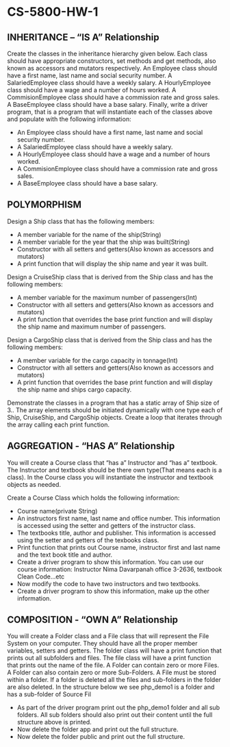 # CS-5800-HW-1
## INHERITANCE – “IS A” Relationship

Create the classes in the inheritance hierarchy given below. Each class should have appropriate 
constructors, set methods and get methods, also known as accessors and mutators respectively. 
An Employee class should have a first name, last name and social security number.
A SalariedEmployee class should have a weekly salary.
A HourlyEmployee class should have a wage and a number of hours worked.
A CommisionEmployee class should have a commission rate and gross sales.
A BaseEmployee class should have a base salary.
Finally, write a driver program, that is a program that will instantiate each of the classes above 
and populate with the following information:
* An Employee class should have a first name, last name and social security number.
* A SalariedEmployee class should have a weekly salary.
* A HourlyEmployee class should have a wage and a number of hours worked.
* A CommisionEmployee class should have a commission rate and gross sales.
* A BaseEmployee class should have a base salary.

## POLYMORPHISM

Design a Ship class that has the following members:
* A member variable for the name of the ship(String)
* A member variable for the year that the ship was built(String)
* Constructor with all setters and getters(Also known as accessors and mutators)
* A print function that will display the ship name and year it was built.

Design a CruiseShip class that is derived from the Ship class and has the following members:
* A member variable for the maximum number of passengers(Int)
* Constructor with all setters and getters(Also known as accessors and mutators)
* A print function that overrides the base print function and will display the ship 
name and maximum number of passengers.

Design a CargoShip class that is derived from the Ship class and has the following members:
* A member variable for the cargo capacity in tonnage(Int)
* Constructor with all setters and getters(Also known as accessors and mutators)
* A print function that overrides the base print function and will display the ship 
name and ships cargo capacity.

Demonstrate the classes in a program that has a static array of Ship size of 3.. The array 
elements should be initiated dynamically with one type each of Ship, CruiseShip, and CargoShip 
objects. Create a loop that iterates through the array calling each print function.

## AGGREGATION - “HAS A” Relationship

You will create a Course class that “has a” Instructor and “has a” textbook. The Instructor and 
textbook should be there own type(That means each is a class). In the Course class you will 
instantiate the instructor and textbook objects as needed.

Create a Course Class which holds the following information:
* Course name(private String)
* An instructors first name, last name and office number. This information is accessed 
using the setter and getters of the instructor class.
* The textbooks title, author and publisher. This information is accessed using the 
setter and getters of the texbooks class.
* Print function that prints out Course name, instructor first and last name and the 
text book title and author.
* Create a driver program to show this information. You can use our course 
information: Instructor Nima Davarpanah office 3-2636, textbook Clean Code...etc
* Now modify the code to have two instructors and two textbooks. 
* Create a driver program to show this information, make up the other information.

## COMPOSITION - “OWN A” Relationship

You will create a Folder class and a File class that will represent the File System on your 
computer. They should have all the proper member variables, setters and getters. The folder 
class will have a print function that prints out all subfolders and files. The file class will have a 
print function that prints out the name of the file.
A Folder can contain zero or more Files. A Folder can also contain zero or more Sub-Folders.
A File must be stored within a folder. 
If a folder is deleted all the files and sub-folders in the folder are also deleted.
In the structure below we see php_demo1 is a folder and has a sub-folder of Source Fil

* As part of the driver program print out the php_demo1 folder and all sub folders. All sub 
folders should also print out their content until the full structure above is printed.
* Now delete the folder app and print out the full structure.
* Now delete the folder public and print out the full structure.
